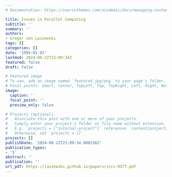 ```yaml
---
# Documentation: https://sourcethemes.com/academic/docs/managing-content/

title: Issues in Parallel Computing
subtitle: ''
summary: ''
authors:
- Gregor von Laszewski
tags: []
categories: []
date: '1995-01-01'
lastmod: 2024-08-22T23:09:34Z
featured: false
draft: false

# Featured image
# To use, add an image named `featured.jpg/png` to your page's folder.
# Focal points: Smart, Center, TopLeft, Top, TopRight, Left, Right, BottomLeft, Bottom, BottomRight.
image:
  caption: ''
  focal_point: ''
  preview_only: false

# Projects (optional).
#   Associate this post with one or more of your projects.
#   Simply enter your project's folder or file name without extension.
#   E.g. `projects = ["internal-project"]` references `content/project/deep-learning/index.md`.
#   Otherwise, set `projects = []`.
projects: []
publishDate: '2024-08-22T23:09:34.608236Z'
publication_types:
- '5'
abstract: ''
publication: ''
url_pdf: https://laszewski.github.io/papers/sccs-0577.pdf
---
```

